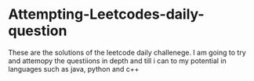 # Attempting-Leetcodes-daily-question
These are the solutions of the leetcode daily challenege.
I am going to try and attemopy the questiions in depth and till i can to my potential in languages such as java, python and c++
